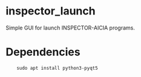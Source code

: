 # inspector_launch

Simple GUI for launch INSPECTOR-AICIA programs.

# Dependencies

```
    sudo apt install python3-pyqt5
```
